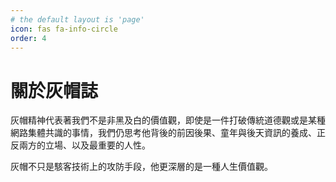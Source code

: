 ```yaml
---
# the default layout is 'page'
icon: fas fa-info-circle
order: 4
---
```

# **關於灰帽誌**

灰帽精神代表著我們不是非黑及白的價值觀，即使是一件打破傳統道德觀或是某種網路集體共識的事情，我們仍思考他背後的前因後果、童年與後天資訊的養成、正反兩方的立場、以及最重要的人性。

灰帽不只是駭客技術上的攻防手段，他更深層的是一種人生價值觀。
